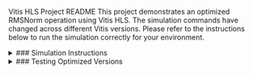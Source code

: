 Vitis HLS Project README
This project demonstrates an optimized RMSNorm operation using Vitis HLS. The simulation commands have changed across different Vitis versions. Please refer to the instructions below to run the simulation correctly for your environment.

<details>
<summary>### Simulation Instructions</summary>

Vitis HLS 2024.1 and Prior
For Vitis HLS versions prior to 2024.1, you can run the C-level simulation by directly calling the vitis_hls command with the TCL script.

vitis_hls -f ./csim.tcl

Vitis HLS 2024.1 and Later
Starting with version 2024.1, the recommended command for running HLS simulations is vitis-run, which is part of the unified Vitis tool flow.

vitis-run --mode hls --tcl ./csim.tcl

</details>

<details>
<summary>### Testing Optimized Versions</summary>

This project allows you to switch between the original and optimized versions of the code using the OPTIMIZED environment variable.

To run the optimized version:
Set OPTIMIZED=1 before the vitis-run command.

OPTIMIZED=1 vitis-run --mode hls --tcl ./csim.tcl

To run the original version:
Set OPTIMIZED=0 before the vitis-run command.

OPTIMIZED=0 vitis-run --mode hls --tcl ./csim.tcl

</details>
